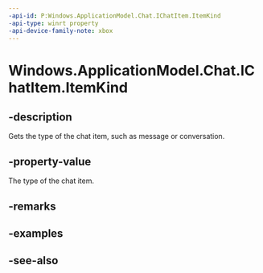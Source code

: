 ```yaml
---
-api-id: P:Windows.ApplicationModel.Chat.IChatItem.ItemKind
-api-type: winrt property
-api-device-family-note: xbox
---
```


<!-- Property syntax
public Windows.ApplicationModel.Chat.ChatItemKind ItemKind { get; }
-->

# Windows.ApplicationModel.Chat.IChatItem.ItemKind

## -description
Gets the type of the chat item, such as message or conversation.

## -property-value
The type of the chat item.

## -remarks

## -examples

## -see-also
